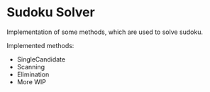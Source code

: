 # Sudoku Solver

Implementation of some methods, which are used to solve sudoku.

Implemented methods:
- SingleCandidate
- Scanning
- Elimination
- More WIP
